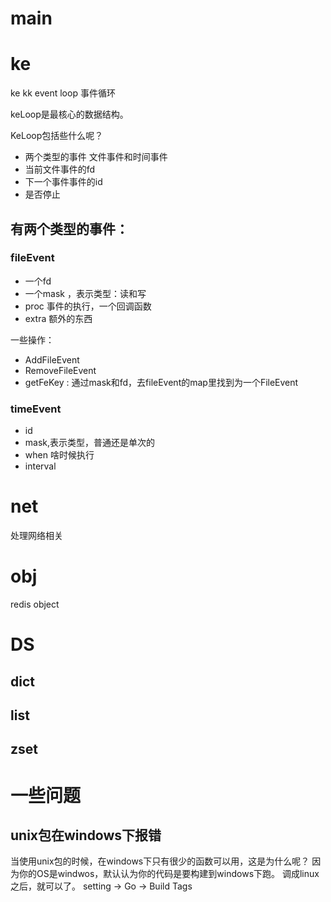 # main



# ke

ke
kk event loop 事件循环

keLoop是最核心的数据结构。

KeLoop包括些什么呢？
- 两个类型的事件  文件事件和时间事件
- 当前文件事件的fd
- 下一个事件事件的id
- 是否停止

## 有两个类型的事件：
### fileEvent
- 一个fd
- 一个mask ，表示类型：读和写
- proc 事件的执行，一个回调函数
- extra  额外的东西

一些操作：
- AddFileEvent
- RemoveFileEvent
- getFeKey : 通过mask和fd，去fileEvent的map里找到为一个FileEvent

### timeEvent
- id
- mask,表示类型，普通还是单次的
- when   啥时候执行
- interval



# net

处理网络相关

# obj

redis object

# DS

## dict

## list

## zset

# 一些问题

## unix包在windows下报错

当使用unix包的时候，在windows下只有很少的函数可以用，这是为什么呢？
因为你的OS是windwos，默认认为你的代码是要构建到windows下跑。
调成linux之后，就可以了。  setting -> Go -> Build Tags

